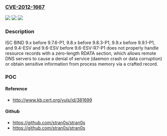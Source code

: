 ### [CVE-2012-1667](https://cve.mitre.org/cgi-bin/cvename.cgi?name=CVE-2012-1667)
![](https://img.shields.io/static/v1?label=Product&message=n%2Fa&color=blue)
![](https://img.shields.io/static/v1?label=Version&message=n%2Fa&color=blue)
![](https://img.shields.io/static/v1?label=Vulnerability&message=n%2Fa&color=brighgreen)

### Description

ISC BIND 9.x before 9.7.6-P1, 9.8.x before 9.8.3-P1, 9.9.x before 9.9.1-P1, and 9.4-ESV and 9.6-ESV before 9.6-ESV-R7-P1 does not properly handle resource records with a zero-length RDATA section, which allows remote DNS servers to cause a denial of service (daemon crash or data corruption) or obtain sensitive information from process memory via a crafted record.

### POC

#### Reference
- http://www.kb.cert.org/vuls/id/381699

#### Github
- https://github.com/stran0s/stran0s
- https://github.com/stran0s/stran0s

